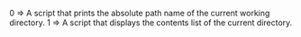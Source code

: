 0 => A script that prints the absolute path name of the current working directory.
1 => A script that displays the contents list of the current directory.
